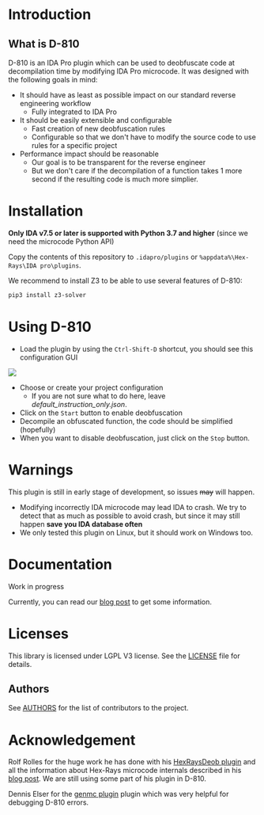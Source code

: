 # Introduction

## What is D-810

D-810 is an IDA Pro plugin which can be used to deobfuscate code at decompilation time by modifying IDA Pro microcode.
It was designed with the following goals in mind:

* It should have as least as possible impact on our standard reverse engineering workflow
    * Fully integrated to IDA Pro
* It should be easily extensible and configurable
    * Fast creation of new deobfuscation rules
    * Configurable so that we don't have to modify the source code to use rules for a specific project
* Performance impact should be reasonable
    * Our goal is to be transparent for the reverse engineer 
    * But we don't care if  the decompilation of a function takes 1 more second if the resulting code is much more simplier.


# Installation

**Only IDA v7.5 or later is supported with Python 3.7 and higher** (since we need the microcode Python API) 

Copy the contents of this repository to `.idapro/plugins` or `%appdata%\Hex-Rays\IDA pro\plugins`.

We recommend to install Z3 to be able to use several features of D-810:
```bash
pip3 install z3-solver 
```

# Using D-810

* Load the plugin by using the `Ctrl-Shift-D` shortcut, you should see this configuration GUI

![](d810/docs/source/images/gui_plugin_configuration.png)

* Choose or create your project configuration
  * If you are not sure what to do here, leave *default_instruction_only.json*. 
* Click on the `Start` button to enable deobfuscation
* Decompile an obfuscated function, the code should be simplified (hopefully)
* When you want to disable deobfuscation, just click on the `Stop` button.

# Warnings

This plugin is still in early stage of development, so issues ~~may~~ will happen.

 * Modifying incorrectly IDA microcode may lead IDA to crash. We try to detect that as much as possible to avoid crash, but since it may still happen **save you IDA database often**
 * We only tested this plugin on Linux, but it should work on Windows too.

# Documentation

Work in progress

Currently, you can read our [blog post](https://eshard.com/posts/) to get some  information.


# Licenses

This library is licensed under LGPL V3 license. See the [LICENSE](LICENSE) file for details.

## Authors

See [AUTHORS](AUTHORS.md) for the list of contributors to the project.

# Acknowledgement

Rolf Rolles for the huge work he has done with his [HexRaysDeob plugin](https://github.com/RolfRolles/HexRaysDeob) and all the information about Hex-Rays microcode internals described in his [blog post](https://www.hex-rays.com/blog/hex-rays-microcode-api-vs-obfuscating-compiler/). We are still using some part of his plugin in D-810.

Dennis Elser for the [genmc plugin](https://github.com/patois/genmc) plugin which was very helpful for debugging D-810 errors.
